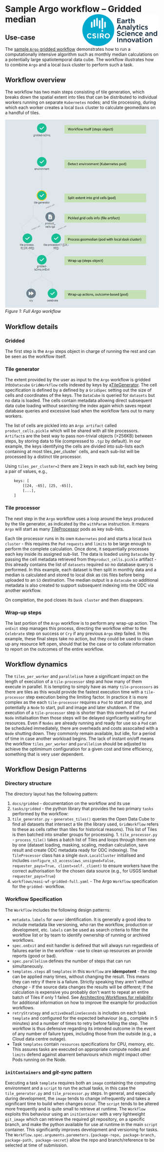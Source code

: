 # Sample Argo workflow – Gridded median <img style="float: right;" src="https://github.com/csiro-easi/easi-notebooks/blob/main/resources/csiro_easi_logo.png?raw=true">  <!-- markdownlint-disable MD033 -->

## Use-case

The [sample `Argo` gridded workflow](../workflows/easi-wf-gridded.yaml) demonstrates how
to run a computationally intensive algorithm such as monthly median calculations on a
potentially large spatiotemporal data cube. The workflow illustrates how to combine
`Argo` and a local `Dask` cluster to perform such a task.

## Workflow overview

The workflow has two main steps consisting of tile generation, which breaks down the
spatial extent into tiles that can be distributed to individual workers running on
separate `Kubernetes` nodes; and tile processing, during which each worker creates a
local `Dask` cluster to calculate geomedians on a handful of tiles.

![Full Argo workflow](media/sample-gridded-argo-workflow-01.png)
*Figure 1: Full Argo workflow*

## Workflow details

### Gridded

The first step is the `Argo` steps object in charge of running the rest and can be seen
as the workflow itself.

### Tile generator

The extent provided by the user as input to the `Argo` workflow is gridded into`Datacube` `GridWorkflow` cells indexed by keys by a[TileGenerator](../tasks/gridded/tile_generator.py). The cell specification is defined by a defined by a `GridSpec` setting out the size of cells and coordinates of the keys. The `DataCube` is queried for `datasets` but no data is loaded. The cells contain metadata allowing direct subsequent data cube loading without searching the index again which saves repeat database queries and excessive load when the workflow fans out to many workers.

The list of cells are pickled into an `Argo artifact` called `product_cells.pickle` which will be shared with all tile processors. `Artifact`s are the best way to pass non-trivial objects (>256KB) between steps, by storing data to file (compressed to `.tgz` by default). In our example, the keys identifying the cells are divided into sub-lists each containing at most tiles_per_cluster` cells, and each sub-list will be processed by a distinct tile processor.

Using `tiles_per_cluster=2` there are 2 keys in each sub list, each key being a pair of values, e.g.,
```
    keys: [
        [[24, -65], [25, -65]],
        [...],
    ]
```
### Tile processor

The next step in the `Argo` workflow uses a loop around the keys produced by the tile generator, as indicated by the `withParam` instruction. It means `Argo` will start as many [TileProcessor](../tasks/gridded/tile_processor.py) pods as key sub-lists.

Each tile processor runs in its own `Kubernetes` pod and starts a local `Dask cluster` - this requires the `Pod` `requests` and `limits` to be large enough to perform the complete calculation. Once done, it sequentially processes each key inside its assigned sub-list. The data is loaded using `Datacube` by passing the cell metadata retrieved from the`product_cells.pickle` artifact - this already contains the list of `datasets` required so no database query is performed. In this example, each dataset is then split in monthly data and a median is calculated and stored to local disk as `COG` files before being uploaded to an `S3` destination. The median output is a `datacube` so additional metadata is also created to support subsequent indexing into the ODC via another workflow.

On completion, the pod closes its `Dask cluster` and then disappears.

### Wrap-up steps

The last portion of the `Argo` workflow is to perform any wrap-up action. The `onExit` step manages this process, directing the workflow either to the `Celebrate` step on success or `Cry` if any previous `Argo` step failed. In this example, these final steps take no action, but they could be used to clean up any resource left open, should that be the case or to collate information to report on the outcomes of the entire workflow.

## Workflow dynamics

The `tiles_per_worker` and `parallelism` have a significant impact on the length of execution of a `tile-processor` step and how many of them execute in parallel. It is tempting to simply have as many `tile-processors` as there are tiles as this would provide the fastest execution time with a `tile-processor` step execution being the limiting factor. In practice it is more complex as the each `tile-processor` requires a `Pod` to start and stop, and potentially a `Node` to start, pull and image and later shutdown. If the execution of a `tile-processor` step is shorter than this overhead of `Pod` and `Node` initialisation then those steps will be delayed signficantly waiting for resources. Even if `Nodes` are already running and ready for use so a `Pod` can be scheduled immediately, there are overheads and costs assocaited with a `Node` shutting down. They commonly remain available, but idle, for a period of time in case another workload begins. The lack of instant on/off means the workflow `tiles_per_worker` and `parallelism` should be adjusted to achieve the optimimum configuration for a given cost and time efficiency, something that is very user dependent.

## Workflow Design Patterns

### Directory structure
The directory layout has the following pattern:
  1. `docs/gridded` - documentation on the workflow and its use
  1. `tasks/gridded` - the python library that provides the two primary `tasks` performed by the workflow:
  1. `tile_generator.py` - `generates_tiles()` queries the Open Data Cube to find all datasets that intersect a tile (the library used, `GridWorkflow` refers to these as cells rather than tiles for historical reasons). This list of Tiles is then batched into smaller groups for processing.
    1. `tile_processor.py` - `process_tile()` takes a batch list of Tiles and loops through them one by one (dataset loading, masking, scaling, median calculation, save result and create ODC metadata ready for ODC indexing). The `TileProcessor` class has a single `dask.LocalCluster` initialised and includes `configure_s3_access(aws_unsigned=False, requester_pays=True, client=self._client)` to ensure workers have the correct authorisation for the chosen data source (e.g., for USGS landsat `requester_pays=True`)
  1. `workflows/easi-wf-gridded-full.yaml` - The Argo `Workflow` specification for the `gridded-` workflow.

### Workflow Specification

The `Workflow` includes the following design patterns:

  * `metadata.labels` for `owner` identification. It is generally a good idea to include metadata like versioning, who ran the workflow, production or development, etc. `labels` can be used as search criteria to filter the workflow list or by team to identify ownership of running or archived workflows.
  * `spec.onExit` and exit handler is defined that will always run regardless of failures earlier in the workflow - use to clean up resources an provide reports (good or bad).
  * `spec.parallelism` defines the number of steps that can run simultaneously.
  * `templates.steps` all `templates` in this `Workflow` are __idempotent__ - the step can be applied many times, without changing the result. This means they can retry if there is a failure. Strictly speaking they aren't _without change_ - if the source data changes the results will be different; if the calculation is expensive you probably don't want to repeat an entire batch of Tiles if only 1 failed. See [Architecting Workflows for reliability](https://blog.argoproj.io/architecting-workflows-for-reliability-d33bd720c6cc) for additional information on how to improve the example for production workflows.
  * `retryStrategy` and `activeDeadlineSeconds` is includes on each task `template` and configured for the expected behaviour (e.g., complete in 5 minutes) and a number of times to retry before failing the step. The workflow is thus defensive regarding its intended outcome in the event of any number of failure types, including those from the outside (e.g., a Cloud data centre outage).
  * Task `templates` contain `resources` specifications for CPU, memory, etc. This assures tasks are executed on appropriate compute nodes and `limits` defend against abarrent behaviours which might impact other Pods running on the Node.

### `initContainers` and _git-sync_ pattern

Executing a task `template` requires both an `image` containing the computing environment and a `script` to run the actual tasks, in this case the `tile_generator.py` and `tile_processor.py` steps. In general, and especially during development, the `image` tends to change infrequently and takes a significant time to build when changes occur. The `script` tends to be altered more frequently and is quite small to retrieve at runtime. The `Workflow` exploits this behaviour using an `initContainer` with a very lightweight `git_image` which can retrieve the required git repository, on a specific branch, and make the python available for use at runtime in the main `script` container. This significantly improves development and versioning for tasks. The `Workflow.spec.arguments.paremeters.{package-repo, package-branch, package-path, package-secret}` allow the repo and branch/reference to be selected at time of submission.

